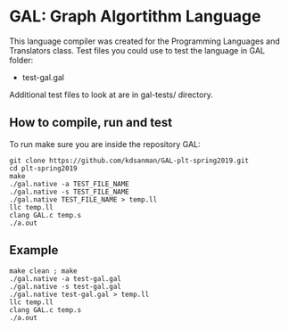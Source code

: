 # GAL: Graph Algortithm Language

This language compiler was created for the Programming Languages and Translators class.
Test files you could use to test the language in GAL folder:
- test-gal.gal

Additional test files to look at are in gal-tests/ directory.

## How to compile, run and test
To run make sure you are inside the repository GAL:
```
git clone https://github.com/kdsanman/GAL-plt-spring2019.git
cd plt-spring2019
make
./gal.native -a TEST_FILE_NAME
./gal.native -s TEST_FILE_NAME  
./gal.native TEST_FILE_NAME > temp.ll
llc temp.ll
clang GAL.c temp.s
./a.out
 ```
 ## Example
 ```
make clean ; make
./gal.native -a test-gal.gal
./gal.native -s test-gal.gal  
./gal.native test-gal.gal > temp.ll
llc temp.ll
clang GAL.c temp.s
./a.out
 ```
